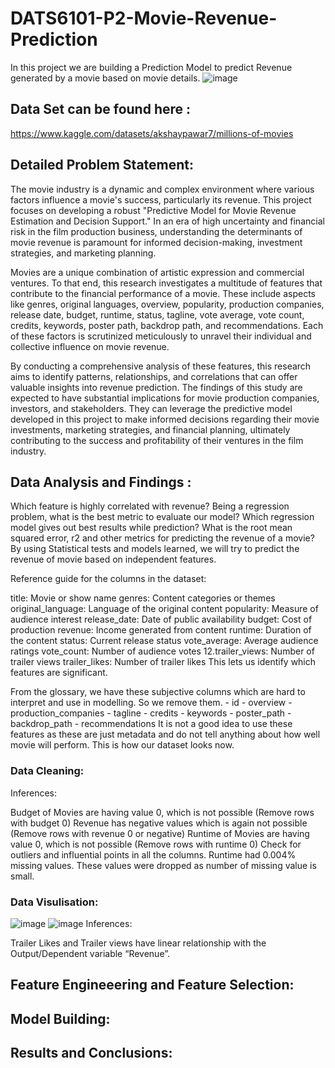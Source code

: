 # DATS6101-P2-Movie-Revenue-Prediction
In this project we are building a Prediction Model to predict Revenue generated by a movie based on movie details.
![image](https://github.com/anandr07/DATS6101-P2-Movie-Revenue-Prediction/assets/66896800/54016ab5-7cf3-4de4-86dc-15102e21ab19)

## Data Set can be found here : 
https://www.kaggle.com/datasets/akshaypawar7/millions-of-movies

## Detailed Problem Statement: 

The movie industry is a dynamic and complex environment where various factors influence a movie's success, particularly its revenue. This project focuses on developing a robust "Predictive Model for Movie Revenue Estimation and Decision Support." In an era of high uncertainty and financial risk in the film production business, understanding the determinants of movie revenue is paramount for informed decision-making, investment strategies, and marketing planning.

Movies are a unique combination of artistic expression and commercial ventures. To that end, this research investigates a multitude of features that contribute to the financial performance of a movie. These include aspects like genres, original languages, overview, popularity, production companies, release date, budget, runtime, status, tagline, vote average, vote count, credits, keywords, poster path, backdrop path, and recommendations. Each of these factors is scrutinized meticulously to unravel their individual and collective influence on movie revenue.

By conducting a comprehensive analysis of these features, this research aims to identify patterns, relationships, and correlations that can offer valuable insights into revenue prediction. The findings of this study are expected to have substantial implications for movie production companies, investors, and stakeholders. They can leverage the predictive model developed in this project to make informed decisions regarding their movie investments, marketing strategies, and financial planning, ultimately contributing to the success and profitability of their ventures in the film industry.

## Data Analysis and Findings :

Which feature is highly correlated with revenue?
Being a regression problem, what is the best metric to evaluate our model?
Which regression model gives out best results while prediction?
What is the root mean squared error, r2 and other metrics for predicting the revenue of a movie?
By using Statistical tests and models learned, we will try to predict the revenue of movie based on independent features.

Reference guide for the columns in the dataset:

title: Movie or show name
genres: Content categories or themes
original_language: Language of the original content
popularity: Measure of audience interest
release_date: Date of public availability
budget: Cost of production
revenue: Income generated from content
runtime: Duration of the content
status: Current release status
vote_average: Average audience ratings
vote_count: Number of audience votes 12.trailer_views: Number of trailer views
trailer_likes: Number of trailer likes
This lets us identify which features are significant.

From the glossary, we have these subjective columns which are hard to interpret and use in modelling. So we remove them. - id - overview - production_companies - tagline - credits - keywords - poster_path - backdrop_path - recommendations It is not a good idea to use these features as these are just metadata and do not tell anything about how well movie will perform. This is how our dataset looks now.

### Data Cleaning:
Inferences:

Budget of Movies are having value 0, which is not possible (Remove rows with budget 0)
Revenue has negative values which is again not possible (Remove rows with revenue 0 or negative)
Runtime of Movies are having value 0, which is not possible (Remove rows with runtime 0)
Check for outliers and influential points in all the columns.
Runtime had 0.004% missing values.
These values were dropped as number of missing value is small.

### Data Visulisation:
![image](https://github.com/anandr07/DATS6101-P2-Movie-Revenue-Prediction/assets/66896800/32d693c0-87be-416b-b6bc-4cc9188967a8)
![image](https://github.com/anandr07/DATS6101-P2-Movie-Revenue-Prediction/assets/66896800/f63e27b7-cbe6-4e81-bdde-4044f0e25328)
Inferences:

Trailer Likes and Trailer views have linear relationship with the Output/Dependent variable “Revenue”.


## Feature Engineeering and Feature Selection:

## Model Building:

## Results and Conclusions:



